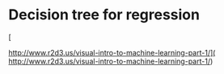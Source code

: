 # Decision tree for regression

[  
http://www.r2d3.us/visual-intro-to-machine-learning-part-1/](
http://www.r2d3.us/visual-intro-to-machine-learning-part-1/)

